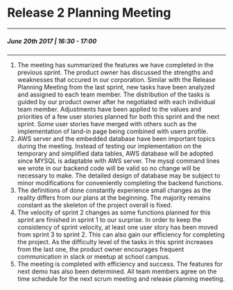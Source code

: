 # Release 2 Planning Meeting
---
##### June 20th 2017 | 16:30 - 17:00
***


1. The meeting has summarized the features we have completed in the previous sprint. The product owner has discussed the strengths and weaknesses that occured in our corporation. Similar with the Release Planning Meeting from the last sprint, new tasks have been analyzed and assigned to each team member. The distribution of the tasks is guided by our product owner after he negotiated with each individual team member. Adjustments have been applied to the values and priorities of a few user stories planned for both this sprint and the next sprint. Some user stories have merged with others such as the implementation of land-in page being combined with users profile.
2. AWS server and the embedded database have been important topics during the meeting. Instead of testing our implementation on the temporary and simplified data tables, AWS database will be adopted since MYSQL is adaptable with AWS server. The mysql command lines we wrote in our backend code will be valid so no change will be necessary to make. The detailed design of database may be subject to minor modifications for conveniently completing the backend functions. 
3. The definitions of done constantly experience small changes as the reality differs from our plans at the beginning. The majority remains constant as the skeleton of the project overall is fixed. 
4. The velocity of sprint 2 changes as some functions planned for this sprint are finished in sprint 1 to our surprise. In order to keep the consistency of sprint velocity, at least one user story has been moved from sprint 3 to sprint 2. This can also gain our efficiency for completing the project. As the difficulty level of the tasks in this sprint increases from the last one, the product owner encourages frequent communication in slack or meetup at school campus. 
5. The meeting is completed with efficiency and success. The features for next demo has also been determined. All team members agree on the time schedule for the next scrum meeting and release planning meeting. 